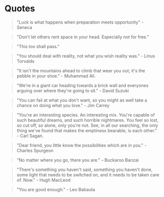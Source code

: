 # Quotes

> "Luck is what happens when preparation meets opportunity" - Seneca 

> "Don't let others rent space in your head. Especially not for free."

> "This too shall pass."

> "You should deal with reality, not what you wish reality was." - Linus Torvalds

> "It isn't the mountains ahead to climb that wear you out; it's the pebble in your shoe." - Muhammad Ali.

> "We're in a giant car heading towards a brick wall and everyones arguing over where they're going to sit." - David Suzuki

> "You can fail at what you don't want, so you might as well take a chance on doing what you love." - Jim Carrey

> "You're an interesting species. An interesting mix. You're capable of such beautiful dreams, and such horrible nightmares. You feel so lost, so cut off, so alone, only you're not. See, in all our searching, the only thing we've found that makes the emptiness bearable, is each other." - Carl Sagan.

> "Dear friend, you little know the possibilities which are in you." - Charles Spurgeon

> "No matter where you go, there you are." – Buckaroo Banzai

> "There's something you haven't said, something you haven't done, some light that needs to be switched on, and it needs to be taken care of. Now." - Hugh MacLeod

> "You are good enough." - Leo Babauta
